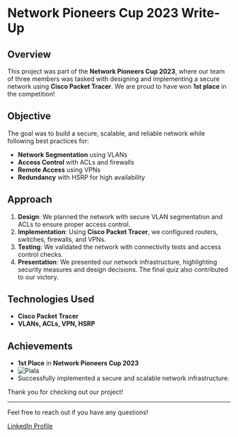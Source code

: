 # Network Pioneers Cup 2023 Write-Up

## Overview

This project was part of the **Network Pioneers Cup 2023**, where our team of three members was tasked with designing and implementing a secure network using **Cisco Packet Tracer**. We are proud to have won **1st place** in the competition!

## Objective
The goal was to build a secure, scalable, and reliable network while following best practices for:
- **Network Segmentation** using VLANs
- **Access Control** with ACLs and firewalls
- **Remote Access** using VPNs
- **Redundancy** with HSRP for high availability

## Approach
1. **Design**: We planned the network with secure VLAN segmentation and ACLs to ensure proper access control.
2. **Implementation**: Using **Cisco Packet Tracer**, we configured routers, switches, firewalls, and VPNs.
3. **Testing**: We validated the network with connectivity tests and access control checks.
4. **Presentation**: We presented our network infrastructure, highlighting security measures and design decisions. The final quiz also contributed to our victory.

## Technologies Used

- **Cisco Packet Tracer**
- **VLANs, ACLs, VPN, HSRP**

## Achievements

- **1st Place** in **Network Pioneers Cup 2023**
- ![Piala](https://github.com/user-attachments/assets/1be0c3ec-1aad-4bae-bff8-01e3f6ab3535)
- Successfully implemented a secure and scalable network infrastructure.

Thank you for checking out our project!

---

Feel free to reach out if you have any questions!

[LinkedIn Profile](https://www.linkedin.com/in/muh-aqil-rajab-h/)
